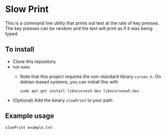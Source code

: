 # Slow Print

This is a command line utility that prints out text at the rate of key presses. The key presses can be random and the text will print as if it was being typed.

## To install
* Clone this repository
* run `make`
	* Note that this project requires the non-standard library `curses.h`. On debian-based systems, you can install this with

		`sudo apt-get install libncurses5-dev libncursesw5-dev`
* (Optional) Add the binary `slowPrint` to your path

## Example usage
`slowPrint example.txt`
